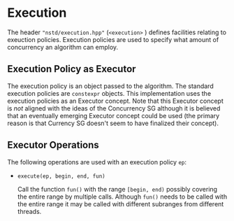 # Execution

The header `"nstd/execution.hpp"` (`<execution>` ) defines facilities
relating to exeuction policies. Execution policies are used to
specify what amount of concurrency an algorithm can employ.

## Execution Policy as Executor

The execution policy is an object passed to the algorithm. The
standard execution policies are `constexpr` objects. This implementation
uses the execution policies as an Executor concept. Note that this
Executor concept is *not* aligned with the ideas of the Concurrency
SG although it is believed that an eventually emerging Executor
concept could be used (the primary reason is that Currency SG doesn't
seem to have finalized their concept).

## Executor Operations

The following operations are used with an execution policy `ep`:

* `execute(ep, begin, end, fun)`

    Call the function `fun()` with the range `[begin, end)` possibly
    covering the entire range by multiple calls. Although `fun()`
    needs to be called with the entire range it may be called with
    different subranges from different threads.


    
